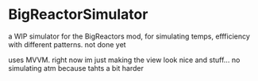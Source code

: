 # BigReactorSimulator
a WIP simulator for the BigReactors mod, for simulating temps, effficiency with different patterns. not done yet

uses MVVM. right now im just making the view look nice and stuff... no simulating atm because tahts a bit harder
